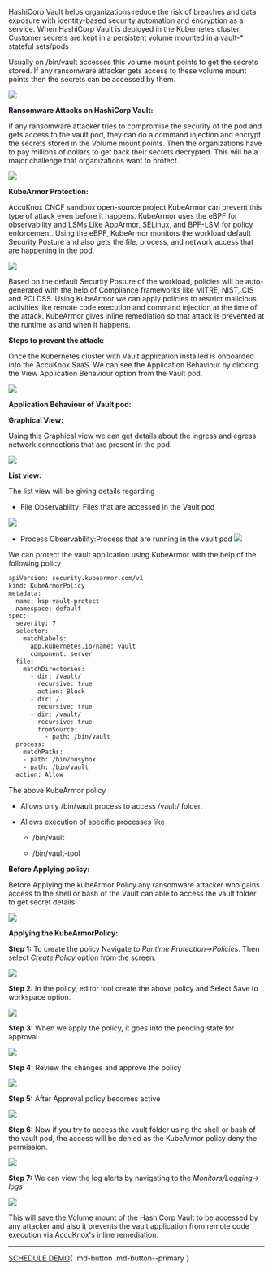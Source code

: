 

HashiCorp Vault helps organizations reduce the risk of breaches and data exposure with identity-based security automation and encryption as a service. When HashiCorp Vault is deployed in the Kubernetes cluster, Customer secrets are kept in a persistent volume mounted in a vault-* stateful sets/pods

Usually on /bin/vault accesses this volume mount points to get the secrets stored. If any ransomware attacker gets access to these volume mount points then the secrets can be accessed by them.

![](images/vault-1.png)


**Ransomware Attacks on HashiCorp Vault:**

If any ransomware attacker tries to compromise the security of the pod and gets access to the vault pod, they can do a command injection and encrypt the secrets stored in the Volume mount points. Then the organizations have to pay millions of dollars to get back their secrets decrypted. This will be a major challenge that organizations want to protect.

![](images/vault-2.png)


**KubeArmor Protection:**

AccuKnox CNCF sandbox open-source project KubeArmor can prevent this type of attack even before it happens. KubeArmor uses the eBPF for observability and LSMs Like AppArmor, SELinux, and BPF-LSM for policy enforcement. Using the eBPF, KubeArmor monitors the workload default Security Posture and also gets the file, process, and network access that are happening in the pod.

![](images/vault-3.png)


Based on the default Security Posture of the workload, policies will be auto-generated with the help of Compliance frameworks like MITRE, NIST, CIS and PCI DSS. Using KubeArmor we can apply policies to restrict malicious activities like remote code execution and command injection at the time of the attack. KubeArmor gives inline remediation so that attack is prevented at the runtime as and when it happens.

**Steps to prevent the attack:**

Once the Kubernetes cluster with Vault application installed is onboarded into the AccuKnox SaaS. We can see the Application Behaviour by clicking the View Application Behaviour option from the Vault pod.

![](images/vault-4.png)

**Application Behaviour of Vault pod:**

**Graphical View:**

Using this Graphical view we can get details about the ingress and egress network connections that are present in the pod.

![](images/vault-5.png)

**List view:**

The list view will be giving details regarding

+ File Observability: Files that are accessed in the Vault pod

![](images/vault-6.png)

+ Process Observability:Process that are running in the vault pod
![](images/vault-7.png)

We can protect the vault application using KubeArmor with the help of the following policy

```sh
apiVersion: security.kubearmor.com/v1
kind: KubeArmorPolicy
metadata:
  name: ksp-vault-protect
  namespace: default
spec:
  severity: 7
  selector:
    matchLabels:
      app.kubernetes.io/name: vault
      component: server
  file:
    matchDirectories:
      - dir: /vault/
        recursive: true
        action: Block
      - dir: /
        recursive: true
      - dir: /vault/
        recursive: true
        fromSource:
          - path: /bin/vault
  process:
    matchPaths:
    - path: /bin/busybox
    - path: /bin/vault
  action: Allow
```

The above KubeArmor policy

  + Allows only /bin/vault process to access /vault/ folder.

  + Allows execution of specific processes like
     + /bin/vault

     + /bin/vault-tool

**Before Applying policy:**

Before Applying the kubeArmor Policy any ransomware attacker who gains access to the shell or bash of the Vault can able to access the vault folder to get secret details.

![](images/vault-8.png)

**Applying the KubeArmorPolicy:**

**Step 1:** To create the policy Navigate to *Runtime Protection→Policies*. Then select *Create Policy* option from the screen.

![](images/vault-9.png)

**Step 2:** In the policy, editor tool create the above policy and Select Save to workspace option.

![](images/vault-10.png)

**Step 3:** When we apply the policy, it goes into the pending state for approval.

![](images/vault-11.png)

**Step 4:** Review the changes and approve the policy

![](images/vault-12.png)


**Step 5:** After Approval policy becomes active

![](images/vault-13.png)

**Step 6:** Now if you try to access the vault folder using the shell or bash of the vault pod, the access will be denied as the KubeArmor policy deny the permission.

![](images/vault-14.png)

**Step 7:** We can view the log alerts by navigating to the *Monitors/Logging→ logs*

![](images/vault-15.png)


This will save the Volume mount of the HashiCorp Vault to be accessed by any attacker and also it prevents the vault application from remote code execution via AccuKnox's inline remediation.

- - -
[SCHEDULE DEMO](https://www.accuknox.com/contact-us){ .md-button .md-button--primary }
